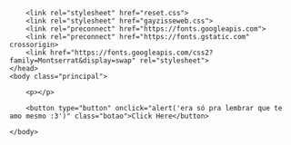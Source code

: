 
<html>
    <head>
        <meta charset="UTF-8">
        <meta name="viewport" content="width=device-width">
        <title>Para Sol S2</title>

        <link rel="stylesheet" href="reset.css">
        <link rel="stylesheet" href="gayzisseweb.css">
        <link rel="preconnect" href="https://fonts.googleapis.com">
        <link rel="preconnect" href="https://fonts.gstatic.com" crossorigin>
        <link href="https://fonts.googleapis.com/css2?family=Montserrat&display=swap" rel="stylesheet">
    </head>
    <body class="principal">

        <p></p>

        <button type="button" onclick="alert('era só pra lembrar que te amo mesmo :3')" class="botao">Click Here</button>

    </body>
</html>
